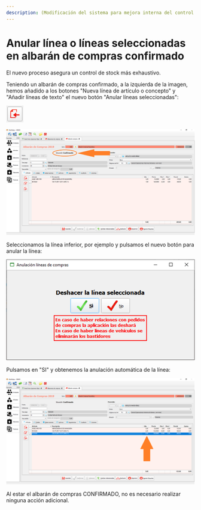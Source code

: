 ```yaml
---
description: (Modificación del sistema para mejora interna del control de stock)
---
```


# Anular línea o líneas seleccionadas en albarán de compras confirmado

El nuevo proceso asegura un control de stock más exhaustivo. 

Teniendo un albarán de compras confirmado, a la izquierda de la imagen, hemos añadido a los botones "Nueva línea de artículo o concepto" y "Añadir líneas de texto" el nuevo botón "Anular líneas seleccionadas":

![Anular l&#xED;neas seleccionadas](../../.gitbook/assets/image%20%28295%29.png)

![](../../.gitbook/assets/image%20%28244%29.png)

Seleccionamos la línea inferior, por ejemplo y pulsamos el nuevo botón para anular la línea:

![](../../.gitbook/assets/image%20%2877%29.png)

Pulsamos en "SI" y obtenemos la anulación automática de la línea:

![](../../.gitbook/assets/image%20%2884%29.png)

Al estar el albarán de compras CONFIRMADO, no es necesario realizar ninguna acción adicional.

